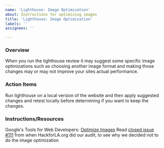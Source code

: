 ```yaml
---
name: 'Lighthouse: Image Optimization'
about: Instructions for optimizing images
title: 'Lighthouse: Image Optimization'
labels: ''
assignees: ''

---
```


### Overview
When you run the lighthouse review it may suggest some specific image optimizations such as choosing another image format and making those changes may or may not improve your sites actual performance.

### Action Items
Run lighthouse on a local version of the website and then apply suggested changes and retest locally before determining if you want to keep the changes.

### Instructions/Resources
Google's Tools for Web Developers: [Optimize Images](https://developers.google.com/web/tools/lighthouse/audits/optimize-images)
Read [closed issue #111](https://github.com/hackforla/website/issues/111) from when HackforLA.org did our audit, to see why we decided not to do the image optimization
